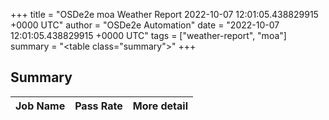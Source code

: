 +++
title = "OSDe2e moa Weather Report 2022-10-07 12:01:05.438829915 +0000 UTC"
author = "OSDe2e Automation"
date = "2022-10-07 12:01:05.438829915 +0000 UTC"
tags = ["weather-report", "moa"]
summary = "<table class=\"summary\"></table>"
+++
## Summary

| Job Name | Pass Rate | More detail |
|----------|-----------|-------------|




